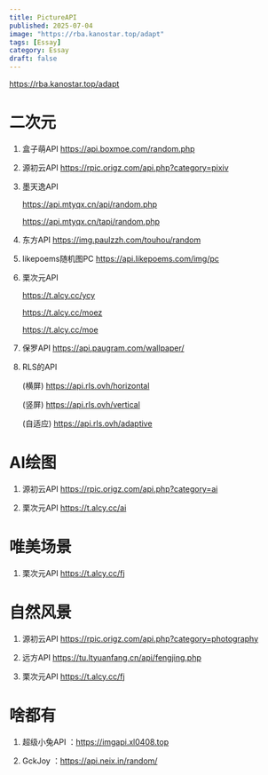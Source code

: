 ```yaml
---
title: PictureAPI
published: 2025-07-04
image: "https://rba.kanostar.top/adapt"
tags: [Essay]
category: Essay
draft: false
---
```


<https://rba.kanostar.top/adapt>

# 二次元

1. 盒子萌API <https://api.boxmoe.com/random.php>

2. 源初云API <https://rpic.origz.com/api.php?category=pixiv>

3. 墨天逸API

    <https://api.mtyqx.cn/api/random.php>

    <https://api.mtyqx.cn/tapi/random.php>

4. 东方API <https://img.paulzzh.com/touhou/random>

5. likepoems随机图PC <https://api.likepoems.com/img/pc>

6. 栗次元API

    <https://t.alcy.cc/ycy>

    <https://t.alcy.cc/moez>

    <https://t.alcy.cc/moe>

7. 保罗API <https://api.paugram.com/wallpaper/>

8. RLS的API

    (横屏) <https://api.rls.ovh/horizontal>

    (竖屏) <https://api.rls.ovh/vertical>

    (自适应) <https://api.rls.ovh/adaptive>

# AI绘图

1. 源初云API <https://rpic.origz.com/api.php?category=ai>

2. 栗次元API <https://t.alcy.cc/ai>

# 唯美场景

1. 栗次元API <https://t.alcy.cc/fj>

# 自然风景

1. 源初云API <https://rpic.origz.com/api.php?category=photography>

2. 远方API <https://tu.ltyuanfang.cn/api/fengjing.php>

3. 栗次元API <https://t.alcy.cc/fj>

# 啥都有

1. 超级小兔API ：<https://imgapi.xl0408.top>

2. GckJoy ：<https://api.neix.in/random/>
